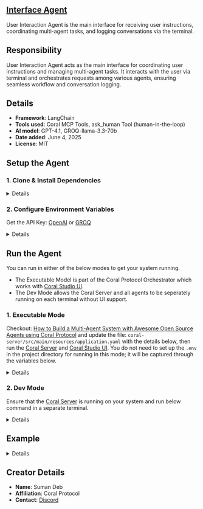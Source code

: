 ## [Interface Agent](https://github.com/Coral-Protocol/Coral-Interface-Agent)
 
User Interaction Agent is the main interface for receiving user instructions, coordinating multi-agent tasks, and logging conversations via the terminal.

## Responsibility
User Interaction Agent acts as the main interface for coordinating user instructions and managing multi-agent tasks. It interacts with the user via terminal and orchestrates requests among various agents, ensuring seamless workflow and conversation logging.

## Details
- **Framework**: LangChain
- **Tools used**: Coral MCP Tools, ask_human Tool (human-in-the-loop)
- **AI model**: GPT-4.1, GROQ-llama-3.3-70b
- **Date added**: June 4, 2025
- **License**: MIT

## Setup the Agent

### 1. Clone & Install Dependencies

<details>  

```bash
# In a new terminal clone the repository:
git clone https://github.com/Coral-Protocol/Coral-Interface-Agent.git

# Navigate to the project directory:
cd Coral-Interface-Agent

# Download and run the UV installer, setting the installation directory to the current one
curl -LsSf https://astral.sh/uv/install.sh | env UV_INSTALL_DIR=$(pwd) sh

# Create a virtual environment named `.venv` using UV
uv venv .venv

# Activate the virtual environment
source .venv/bin/activate

# install uv
pip install uv

# Install dependencies from `pyproject.toml` using `uv`:
uv sync
```

</details>

### 2. Configure Environment Variables

Get the API Key:
[OpenAI](https://platform.openai.com/api-keys) or [GROQ](https://console.groq.com/keys)

<details>

```bash
# Create .env file in project root
cp -r .env_sample .env
```
</details>

## Run the Agent

You can run in either of the below modes to get your system running.  

- The Executable Model is part of the Coral Protocol Orchestrator which works with [Coral Studio UI](https://github.com/Coral-Protocol/coral-studio).  
- The Dev Mode allows the Coral Server and all agents to be seperately running on each terminal without UI support.  

### 1. Executable Mode

Checkout: [How to Build a Multi-Agent System with Awesome Open Source Agents using Coral Protocol](https://github.com/Coral-Protocol/existing-agent-sessions-tutorial-private-temp) and update the file: `coral-server/src/main/resources/application.yaml` with the details below, then run the [Coral Server](https://github.com/Coral-Protocol/coral-server) and [Coral Studio UI](https://github.com/Coral-Protocol/coral-studio). You do not need to set up the `.env` in the project directory for running in this mode; it will be captured through the variables below.

<details>

For Linux or MAC:

```bash

registry:
  # ... your other agents
  interface-agent:
    options:
      - name: "MODEL_API_KEY"
        type: "string"
        description: "API key for the model provider"
      - name: "MODEL_NAME"
        type: "string"
        description: "What model to use (e.g 'gpt-4.1')"
        default: "gpt-4.1"
      - name: "MODEL_PROVIDER"
        type: "string"
        description: "What model provider to use (e.g 'openai', etc)"
        default: "openai"
      - name: "MODEL_MAX_TOKENS"
        type: "string"
        description: "Max tokens to use"
        default: 16000
      - name: "MODEL_TEMPERATURE"
        type: "string"
        description: "What model temperature to use"
        default: "0.3"

    runtime:
      type: "executable"
      command: ["bash", "-c", "<replace with path to this agent>/run_agent.sh main.py"]
      environment:
        - option: "MODEL_API_KEY"
        - option: "MODEL_NAME"
        - option: "MODEL_PROVIDER"
        - option: "MODEL_MAX_TOKENS"
        - option: "MODEL_TEMPERATURE"


```

For Windows, create a powershell command (run_agent.ps1) and run:

```bash
command: ["powershell","-ExecutionPolicy", "Bypass", "-File", "${PROJECT_DIR}/run_agent.ps1","main.py"]
```

</details>

### 2. Dev Mode

Ensure that the [Coral Server](https://github.com/Coral-Protocol/coral-server) is running on your system and run below command in a separate terminal.

<details>

```bash
# Run the agent using `uv`:
uv run python main.py
```

You can view the agents running in Dev Mode using the [Coral Studio UI](https://github.com/Coral-Protocol/coral-studio) by running it separately in a new terminal.

</details>


## Example

<details>


```bash
# Input:
Agent: How can I assist you today?

#Output:
The agent will interact with you directly in the console and coordinate with other agents as needed.
```
</details>


## Creator Details
- **Name**: Suman Deb
- **Affiliation**: Coral Protocol
- **Contact**: [Discord](https://discord.com/invite/Xjm892dtt3)
